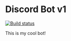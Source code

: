 # Discord Bot v1

[![Build status](https://ci.appveyor.com/api/projects/status/68w832g1r51y5py3?svg=true)](https://ci.appveyor.com/project/Kallashnikovv/discord-bot-v1)

This is my cool bot!
